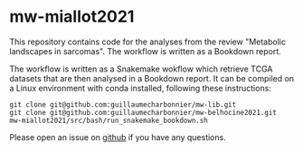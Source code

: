 # mw-miallot2021

This repository contains code for the analyses from the review "Metabolic landscapes in sarcomas". The workflow is written as a Bookdown report.

The workflow is written as a Snakemake wokflow which retrieve TCGA datasets that are then analysed in a Bookdown report. It can be compiled on a Linux environment with conda installed, following these instructions:

```
git clone git@github.com:guillaumecharbonnier/mw-lib.git
git clone git@github.com:guillaumecharbonnier/mw-belhocine2021.git
mw-miallot2021/src/bash/run_snakemake_bookdown.sh
```

Please open an issue on [github](https://github.com/guillaumecharbonnier/mw-miallot021/issues) if you have any questions.
